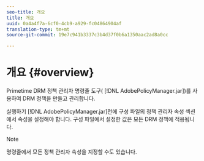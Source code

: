 ```yaml
---
seo-title: 개요
title: 개요
uuid: 0a4a4f7a-6cf0-4cb9-a929-fc04864904af
translation-type: tm+mt
source-git-commit: 19e7c941b3337c3b4d37f0b6a1350aac2ad8a0cc

---
```



# 개요 {#overview}

Primetime DRM 정책 관리자 명령줄 도구( [!DNL AdobePolicyManager.jar])를 사용하여 DRM 정책을 만들고 관리합니다.

실행하기 [!DNL AdobePolicyManager.jar]전에 구성 파일의 정책 관리자 속성 섹션에서 속성을 설정해야 합니다. 구성 파일에서 설정한 값은 모든 DRM 정책에 적용됩니다.

>[!NOTE]
>
>명령줄에서 모든 정책 관리자 속성을 지정할 수도 있습니다.